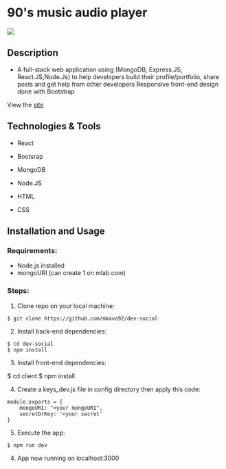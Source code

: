 # 90's music audio player
<img src="githubImg/dev-social.png"/>

## Description

- A full-stack web application using (MongoDB, Express.JS, React.JS,Node.Js) to help developers build their profile/portfolio, share posts and get help from other developers Responsive front-end design done with Bootstrap

View the <a href = "https://audio-player-90s.herokuapp.com/">site</a>

## Technologies & Tools

* React

* Bootsrap

* MongoDB

* Node.JS

* HTML

* CSS 

## Installation and Usage

### Requirements:

* Node.js installed
* mongoURI (can create 1 on mlab.com)
### Steps:
1. Clone repo on your local machine:
```
$ git clone https://github.com/mkavo92/dev-social
```
2. Install back-end dependencies:
```
$ cd dev-social
$ npm install
```
3. Install front-end dependencies:

$ cd client
$ npm install

4. Create a keys_dev.js file in config directory then apply this code:

```
module.exports = {
    mongoURI: "<your mongoURI",  
    secretOrKey: '<your secret'
}
``` 
5. Execute the app:<br/>
```
$ npm run dev
```

4. App now running on localhost:3000